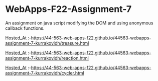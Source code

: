 # WebApps-F22-Assignment-7
An assignment on java script modifying the DOM and using anonymous callback functions.

[Hosted_At]( https://44-563-web-apps-f22.github.io/44563-webapps-assignment-7-kurrakovidh/treasure.html) :-https://44-563-web-apps-f22.github.io/44563-webapps-assignment-7-kurrakovidh/treasure.html

[Hosted_At]( https://44-563-web-apps-f22.github.io/44563-webapps-assignment-7-kurrakovidh/reaction.html) :-https://44-563-web-apps-f22.github.io/44563-webapps-assignment-7-kurrakovidh/reaction.html

[Hosted_At]( https://44-563-web-apps-f22.github.io/44563-webapps-assignment-7-kurrakovidh/cycler.html) :-https://44-563-web-apps-f22.github.io/44563-webapps-assignment-7-kurrakovidh/cycler.html